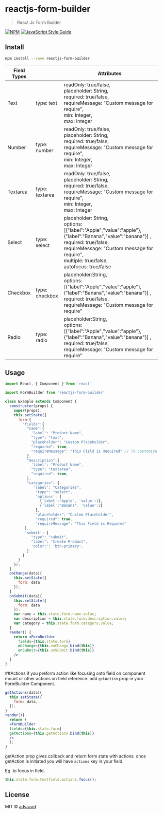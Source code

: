 # reactjs-form-builder

> React Js Form Builder

[![NPM](https://img.shields.io/npm/v/reactjs-form-builder.svg)](https://www.npmjs.com/package/reactjs-form-builder) [![JavaScript Style Guide](https://img.shields.io/badge/code_style-standard-brightgreen.svg)](https://standardjs.com)

## Install

```bash
npm install --save reactjs-form-builder
```
|Field Types|   |Attributes   |
|-----------|---|-------------|
| Text      | type: text  |readOnly: true/false,<br/> placeholder: String,<br />required: true/false,<br />requireMessage: "Custom message for require",<br />min: Integer, <br/>max: Integer            |
| Number      | type: number  |readOnly: true/false,<br/> placeholder: String,<br />required: true/false,<br />requireMessage: "Custom message for require",<br />min: Integer, <br/>max: Integer            |
| Textarea  | type: textarea|readOnly: true/false,<br/> placeholder: String,<br />required: true/false,<br />requireMessage: "Custom message for require",<br />min: Integer, <br/>max: Integer |
| Select    | type: select | placeholder: String,<br />options:[{"label":"Apple","value":"apple"},{"label":"Banana","value":"banana"}] ,<br />required: true/false,<br />requireMessage: "Custom message for require", <br />multiple: true/false,<br /> autofocus: true/false |
| Checkbox  | type: checkbox| placeholder:String,<br /> options:[{"label":"Apple","value":"apple"},{"label":"Banana","value":"banana"}] ,<br />required: true/false,<br />requireMessage: "Custom message for require"|
| Radio     | type: radio| placeholder:String,<br /> options:[{"label":"Apple","value":"apple"},{"label":"Banana","value":"banana"}] ,<br />required: true/false,<br />requireMessage: "Custom message for require"|
## Usage

```jsx
import React, { Component } from 'react'

import FormBuilder from 'reactjs-form-builder'

class Example extends Component {
  constructor(props) {
    super(props);
    this.setState({
      form:{
        "fields":{
          "name":{
            'label': "Product Name",
            "type": "text",
            "placeholder": "Custom Placeholder",
            "required": true,
            "requireMessage": "This Field is Required" // To customize message if field is empty
          },
          "description":{
            'label': "Product Name",
            "type": "textarea",
            "required": true,
          },
          "categories": {
             'label': "Categories",
              "type": "select",
              'options': [
                {'label':"Apple", 'value':1},
                {'label':"Banana", 'value':2}
              ],
              "placeholder": "Custom Placeholder",
              "required": true,
              "requireMessage": "This Field is Required"
         },
         'submit': {
            "type": "submit",
            "label": "Create Product",
            'color:': 'btn-primary',
          }
        }
      }
    });
  }
  onChange(data){
    this.setState({
      form: data
    });
  }
  onSubmit(data){
    this.setState({
      form: data
    });
    var name = this.state.form.name.value;
    var description = this.state.form.description.value;
    var category = this.state.form.category.value; 
  }
  render() {
    return <FormBuilder
      fields={this.state.form}
      onChange={this.onChange.bind(this)}
      onSubmit={this.onSubmit.bind(this)}
    />
  }
}
```
##Actions
if you preform action like focusing onto field on component mount or other actions on field reference. add `getAction` prop in your FormBuilder Component.
```jsx
getActions(data){
  this.setState({
    form: data,
  });
}
render(){
  return (
  <FormBuilder
  fields={this.state.form}
  getActions={this.getActions.bind(this)}
  />
  );
}
```
getAction prop gives callback and return form state with actions.
once getAction is initiated you will have `actions` key in your field.

Eg. to focus in field.
```jsx
this.state.form.textfield.actions.focus();
```

## License

MIT © [adsazad](https://github.com/adsazad)
